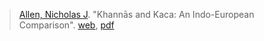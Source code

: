 > [Allen, Nicholas J](allen-n). "Khannās and Kaca: An Indo-European Comparison". [web](http://www.thehollyfest.org/index.php/nick-allen/), [pdf](n-allenUNKNOWNa.pdf)